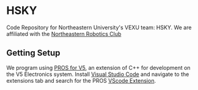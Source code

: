 # HSKY
Code Repository for Northeastern University's VEXU team: HSKY. We are affiliated with the [Northeastern Robotics Club](https://web.northeastern.edu/nurobotics/)

## Getting Setup
We program using [PROS for V5](https://pros.cs.purdue.edu/), an extension of C++ for development on the V5 Electronics system. Install [Visual Studio Code](https://code.visualstudio.com/) and navigate to the extensions tab and search for the PROS [VScode Extension](https://github.com/purduesigbots/pros-vsc).
